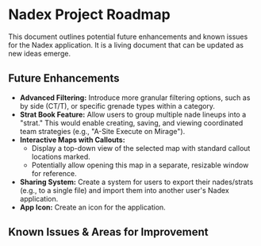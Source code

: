 # Nadex Project Roadmap

This document outlines potential future enhancements and known issues for the Nadex application. It is a living document that can be updated as new ideas emerge.

## Future Enhancements

-   **Advanced Filtering:** Introduce more granular filtering options, such as by side (CT/T), or specific grenade types within a category.
-   **Strat Book Feature:** Allow users to group multiple nade lineups into a "strat." This would enable creating, saving, and viewing coordinated team strategies (e.g., "A-Site Execute on Mirage").
-   **Interactive Maps with Callouts:**
    -   Display a top-down view of the selected map with standard callout locations marked.
    -   Potentially allow opening this map in a separate, resizable window for reference.
-   **Sharing System:** Create a system for users to export their nades/strats (e.g., to a single file) and import them into another user's Nadex application.
-   **App Icon:** Create an icon for the application.

## Known Issues & Areas for Improvement